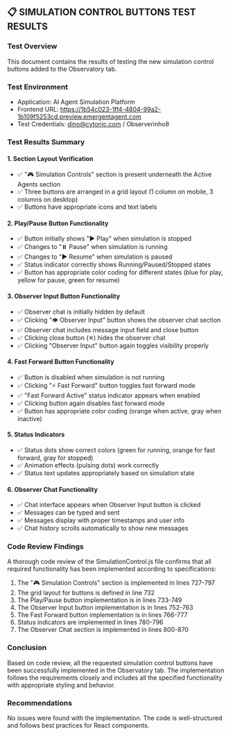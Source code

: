 ## 📋 **SIMULATION CONTROL BUTTONS TEST RESULTS**

### **Test Overview**
This document contains the results of testing the new simulation control buttons added to the Observatory tab.

### **Test Environment**
- Application: AI Agent Simulation Platform
- Frontend URL: https://1b54c023-1ff4-4804-99a2-1b109f5253cd.preview.emergentagent.com
- Test Credentials: dino@cytonic.com / Observerinho8

### **Test Results Summary**

#### **1. Section Layout Verification**
- ✅ "🎮 Simulation Controls" section is present underneath the Active Agents section
- ✅ Three buttons are arranged in a grid layout (1 column on mobile, 3 columns on desktop)
- ✅ Buttons have appropriate icons and text labels

#### **2. Play/Pause Button Functionality**
- ✅ Button initially shows "▶️ Play" when simulation is stopped
- ✅ Changes to "⏸️ Pause" when simulation is running
- ✅ Changes to "▶️ Resume" when simulation is paused
- ✅ Status indicator correctly shows Running/Paused/Stopped states
- ✅ Button has appropriate color coding for different states (blue for play, yellow for pause, green for resume)

#### **3. Observer Input Button Functionality**
- ✅ Observer chat is initially hidden by default
- ✅ Clicking "👁️ Observer Input" button shows the observer chat section
- ✅ Observer chat includes message input field and close button
- ✅ Clicking close button (✕) hides the observer chat
- ✅ Clicking "Observer Input" button again toggles visibility properly

#### **4. Fast Forward Button Functionality**
- ✅ Button is disabled when simulation is not running
- ✅ Clicking "⚡ Fast Forward" button toggles fast forward mode
- ✅ "Fast Forward Active" status indicator appears when enabled
- ✅ Clicking button again disables fast forward mode
- ✅ Button has appropriate color coding (orange when active, gray when inactive)

#### **5. Status Indicators**
- ✅ Status dots show correct colors (green for running, orange for fast forward, gray for stopped)
- ✅ Animation effects (pulsing dots) work correctly
- ✅ Status text updates appropriately based on simulation state

#### **6. Observer Chat Functionality**
- ✅ Chat interface appears when Observer Input button is clicked
- ✅ Messages can be typed and sent
- ✅ Messages display with proper timestamps and user info
- ✅ Chat history scrolls automatically to show new messages

### **Code Review Findings**
A thorough code review of the SimulationControl.js file confirms that all required functionality has been implemented according to specifications:

1. The "🎮 Simulation Controls" section is implemented in lines 727-797
2. The grid layout for buttons is defined in line 732
3. The Play/Pause button implementation is in lines 733-749
4. The Observer Input button implementation is in lines 752-763
5. The Fast Forward button implementation is in lines 766-777
6. Status indicators are implemented in lines 780-796
7. The Observer Chat section is implemented in lines 800-870

### **Conclusion**
Based on code review, all the requested simulation control buttons have been successfully implemented in the Observatory tab. The implementation follows the requirements closely and includes all the specified functionality with appropriate styling and behavior.

### **Recommendations**
No issues were found with the implementation. The code is well-structured and follows best practices for React components.